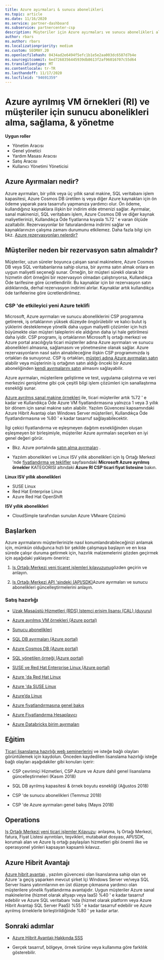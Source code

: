 ```yaml
---
title: Azure ayırmaları & sunucu abonelikleri
ms.topic: article
ms.date: 11/16/2020
ms.service: partner-dashboard
ms.subservice: partnercenter-csp
description: Müşteriler için Azure ayırmaları ve sunucu abonelikleri alma, sağlama ve yönetme ile ilgili bulut çözümü sağlayıcısı fırsatları hakkında bilgi edinin.
author: rbars
ms.author: rbars
ms.localizationpriority: medium
ms.custom: SEOMAY.20
ms.openlocfilehash: 0434ad2e6494f5efc1b1e5e2aa003dc6587d7b4e
ms.sourcegitcommit: 6ed7268356445939db8613f2af96016707c55d64
ms.translationtype: MT
ms.contentlocale: tr-TR
ms.lasthandoff: 11/17/2020
ms.locfileid: "94691359"
---
```

# <a name="acquire-provision--manage-azure-reserved-vm-instances-ri--server-subscriptions-for-customers"></a>Azure ayrılmış VM örnekleri (RI) ve müşteriler için sunucu abonelikleri alma, sağlama, & yönetme


**Uygun roller**

- Yönetim Aracısı
- Genel yönetici
- Yardım Masası Aracısı
- Satış Aracısı
- Kullanıcı Yönetimi Yöneticisi


## <a name="what-are-azure-reservations"></a>Azure Ayırmaları nedir?

Azure ayırmaları, bir yıllık veya üç yıllık sanal makine, SQL veritabanı işlem kapasitesi, Azure Cosmos DB üretilen iş veya diğer Azure kaynakları için ön ödeme yaparak para tasarrufu yapmanıza yardımcı olur. Ön ödeme, kullandığınız kaynaklara ilişkin bir indirim elde etmenizi sağlar. Ayırmalar, sanal makinenizi, SQL veritabanı işlem, Azure Cosmos DB ve diğer kaynak maliyetlerinizi, Kullandıkça Öde fiyatlarına kıyasla %72 ' e varan ölçüde azaltabilir. Rezervasyonlar bir faturalandırma indirimi sağlar ve kaynaklarınızın çalışma zamanı durumunu etkilemez. Daha fazla bilgi için bkz. [Azure rezervasyonları nelerdir?](/azure/billing/billing-save-compute-costs-reservations)

## <a name="why-should-customers-buy-a-reservation"></a>Müşteriler neden bir rezervasyon satın almalıdır?

Müşteriler, uzun süreler boyunca çalışan sanal makinelere, Azure Cosmos DB veya SQL veritabanlarına sahip olursa, bir ayırma satın almak onlara en uygun maliyetli seçeneği sunar. Örneğin, bir müşteri sürekli olarak bir hizmetin dört örneğini bir rezervasyon olmadan çalıştırıyorsa, Kullandıkça Öde tarifesine göre ücretlendirilir. Bu kaynaklar için bir rezervasyon satın aldıklarında, derhal rezervasyon indirimi alırlar. Kaynaklar artık kullandıkça öde tarifelerine göre ücretlendirilmez.

### <a name="compelling-new-azure-offer-in-csp"></a>CSP 'de etkileyici yeni Azure teklifi

Microsoft, Azure ayırmaları ve sunucu aboneliklerini CSP programına getirerek, iş ortaklarının yüksek düzeyde öngörülebilir ve kalıcı bulut iş yüklerini desteklemeye yönelik daha uygun maliyetli çözümler için hızlı büyümekte olan müşteri taleplerini ele aldığının daha iyi hale getirilmesi daha iyidir. CSP programı, iş ortaklarının Microsoft Iş ortağı merkezi ve Azure portal aracılığıyla ticari müşteriler adına Azure ayırmaları ve sunucu abonelikleri almasına, sağlamasını ve yönetmesine olanak sağlar.
Azure rezervasyonların nasıl satın alınabileceğine ilişkin CSP programımızda iş ortakları da sunuyoruz. CSP iş ortakları, [müşteri adına Azure ayırmaları satın](azure-reservations-buying.md) alabilir veya müşterinin iş ortağının satın aldığı önceki bir Azure aboneliğinden [kendi ayırmalarını satın](give-customers-permission.md) almasını sağlayabilir.

Azure ayırmaları, müşterilere geliştirme ve test, uygulama çalıştırma ve veri merkezini genişletme gibi çok çeşitli bilgi işlem çözümleri için sanallaştırma esnekliği sunar.

[Azure ayrılmış sanal makine örnekleri](https://azure.microsoft.com/pricing/reserved-vm-instances/) ile, ticari müşteriler artık %72 ' e kadar ve Kullandıkça Öde Azure VM fiyatlandırmasına yalnızca 1 veya 3 yıllık bir dönem için sanal makine satın alabilir. Yazılım Güvencesi kapsamındaki Azure Hibrit Avantajı olan Windows Server müşterileri, Kullandıkça Öde fiyatlandırmasına ve %80 ' e kadar tasarruf sağlayabilecektir.

İlgi çekici fiyatlandırma ve eşleşmeyen dağıtım esnekliğinden oluşan eşleşmeyen bir birleşimiyle, müşteriler Azure ayırmaları seçerken en iyi genel değeri görür.

- Bkz. Azure portalında [satın alma ayırmaları](https://docs.microsoft.com/azure/cost-management-billing/reservations/prepare-buy-reservation#purchase-reservations) .

- Yazılım abonelikleri ve Linux ISV yıllık abonelikleri için Iş Ortağı Merkezi 'nde [fiyatlandırma ve teklifler](https://partner.microsoft.com/dashboard/sell/pricingandoffers) sayfasındaki **Microsoft Azure ayrılmış örnekler** KATEGORISI altındaki **Azure RI CSP ticari fiyat listesine** bakın.


 
**Linux ISV yıllık abonelikleri**

- SUSE Linux
- Red Hat Enterprise Linux
- Azure Red Hat OpenShift

**ISV yıllık abonelikleri**

- CloudSimple tarafından sunulan Azure VMware Çözümü

## <a name="getting-started"></a>Başlarken

Azure ayırmalarını müşterilerinizle nasıl konumlandırabileceğinizi anlamak için, mümkün olduğunca hızlı bir şekilde çalışmaya başlayın ve en kısa sürede çalışır duruma getirmek için, hazırlık malzemelerini gözden geçirmek için aşağıdaki yaklaşımı öneririz:

1. [Iş Ortağı Merkezi yeni ticaret işlemleri kılavuzunu](https://partner.microsoft.com/resources/detail/partner-center-new-commerce-operations-guide-pdf)gözden geçirin ve anlayın.

2. [Iş Ortağı Merkezi API 'sindeki (API/SDK)](https://docs.microsoft.com/partner-center/develop/purchase-azure-reserved-vm-instances)Azure ayırmaları ve sunucu abonelikleri güncelleştirmelerini anlayın.


### <a name="sales-readiness"></a>Satış hazırlığı

- [Uzak Masaüstü Hizmetleri (RDS) Istemci erişim lisansı (CAL) (duyuru)](https://cloudblogs.microsoft.com/windowsserver/2018/10/03/remote-desktop-services-2019-generally-available-with-windows-server-2019/)

- [Azure ayrılmış VM örnekleri (Azure portal)](https://docs.microsoft.com/azure/virtual-machines/windows/prepay-reserved-vm-instances)

- [Sunucu abonelikleri](https://docs.microsoft.com/partner-center/csp-software-subscriptions)

- [SQL DB ayırmaları (Azure portal)](https://docs.microsoft.com/azure/sql-database/sql-database-reserved-capacity)

- [Azure Cosmos DB (Azure portal)](https://docs.microsoft.com/azure/cosmos-db/cosmos-db-reserved-capacity)

- [SQL yönetilen örneği (Azure portal)](https://docs.microsoft.com/azure/sql-database/sql-database-managed-instance)

- [SUSE ve Red Hat Enterprise Linux (Azure portal)](https://docs.microsoft.com/azure/virtual-machines/linux/prepay-suse-software-charges)

- [Azure 'da Red Hat Linux](https://azure.com/redhat)

- [Azure 'da SUSE Linux](https://azure.microsoft.com/overview/linux-on-azure/suse/)

- [Azure’da Linux](https://azure.microsoft.com/overview/linux-on-azure/)

- [Azure fiyatlandırmasına genel bakış](https://azure.microsoft.com/pricing/)

- [Azure Fiyatlandırma Hesaplayıcı](https://azure.microsoft.com/pricing/calculator)

- [Azure Databricks birim ayırmaları](https://docs.microsoft.com/azure/billing/billing-prepay-databricks-reserved-capacity)


## <a name="training"></a>Eğitim

[Ticari lisanslama hazırlığı web seminerlerini](https://commercial-licensing.eventbuilder.com/FY2019_ALL) ve isteğe bağlı olayları görüntülemek için kaydolun.
Önceden kaydedilen lisanslama hazırlığı isteğe bağlı olayları aşağıdakiler gibi konuları içerir:

- CSP çevrimiçi Hizmetleri, CSP Azure ve Azure dahil genel lisanslama güncelleştirmeleri (Kasım 2018)

- SQL DB ayrılmış kapasitesi & örnek boyutu esnekliği (Ağustos 2018)

- CSP 'de sunucu abonelikleri (Temmuz 2018)

- CSP 'de Azure ayırmaları genel bakış (Mayıs 2018)

## <a name="operations"></a>Operations

[Iş Ortağı Merkezi yeni ticari işlemler Kılavuzu](https://partner.microsoft.com/resources/detail/partner-center-new-commerce-operations-guide-pdf): anlaşma, Iş Ortağı Merkezi, fatura, Fiyat Listesi ayrıntıları, teşvikleri, mutabakat dosyası, API/SDK, korumalı alan ve Azure Iş ortağı paylaşılan hizmetleri gibi önemli ilke ve operasyonel yönleri kapsayan kapsamlı kılavuz.

## <a name="azure-hybrid-benefit"></a>Azure Hibrit Avantajı

[Azure hibrit avantajı](https://azure.microsoft.com/pricing/hybrid-benefit) , yazılım güvencesi olan lisanslarına sahip olan ve Azure 'a geçiş yaparken mevcut şirket Içi Windows Server ve/veya SQL Server lisans yatırımlarının en üst düzeye çıkmasına yardımcı olan müşterilere yönelik fiyatlandırma avantajıdır. Uygun müşteriler Azure sanal makinelerine (hizmet olarak altyapı veya IaaS) %40 ' e kadar tasarruf edebilir ve Azure SQL veritabanı 'nda (hizmet olarak platform veya Azure Hibrit Avantajı SQL Server PaaS) %55 ' e kadar tasarruf edebilir ve Azure ayrılmış örneklerle birleştirildiğinde %80 ' ye kadar artar.

## <a name="next-steps"></a>Sonraki adımlar

- [Azure Hibrit Avantajı Hakkında SSS](https://azure.microsoft.com/pricing/hybrid-benefit/faq/)

* Gerçek tasarruf, bölgeye, örnek türüne veya kullanıma göre farklılık gösterebilir.
